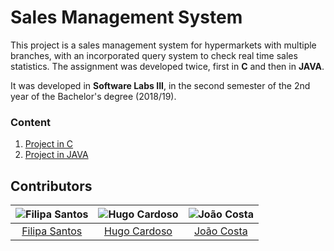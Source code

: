 # Sales Management System

This project is a sales management system for hypermarkets with multiple branches, with an incorporated query system to check real time sales statistics.
The assignment was developed twice, first in **C** and then in **JAVA**.

It was developed in **Software Labs III**, in the second semester of the 2nd year of the Bachelor's degree (2018/19).

### Content

1. [Project in C](C)
2. [Project in JAVA](JAVA)

## Contributors

![Filipa Santos][filipa-pic] | ![Hugo Cardoso][hugo-pic] | ![João Costa][cunha-pic]
:---: | :---: | :---:
[Filipa Santos][filipa] | [Hugo Cardoso][hugo] | [João Costa][cunha]

[filipa]: https://github.com/fliper6
[filipa-pic]: https://github.com/fliper6.png?size=120
[hugo]: https://github.com/Abjiri
[hugo-pic]: https://github.com/Abjiri.png?size=120
[cunha]: https://github.com/Jcc20
[cunha-pic]: https://github.com/Jcc20.png?size=120
